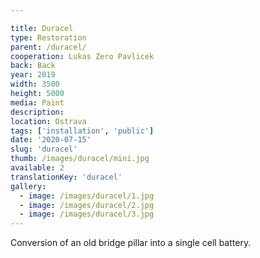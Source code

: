 ```yaml
---

title: Duracel
type: Restoration
parent: /duracel/
cooperation: Lukas Zero Pavlicek
back: Back
year: 2019
width: 3500
height: 5000
media: Paint
description: 
location: Ostrava
tags: ['installation', 'public']
date: '2020-07-15'
slug: 'duracel'
thumb: /images/duracel/mini.jpg
available: 2
translationKey: 'duracel'
gallery:
  - image: /images/duracel/1.jpg
  - image: /images/duracel/2.jpg
  - image: /images/duracel/3.jpg
---
```

Conversion of an old bridge pillar into a single cell battery.
